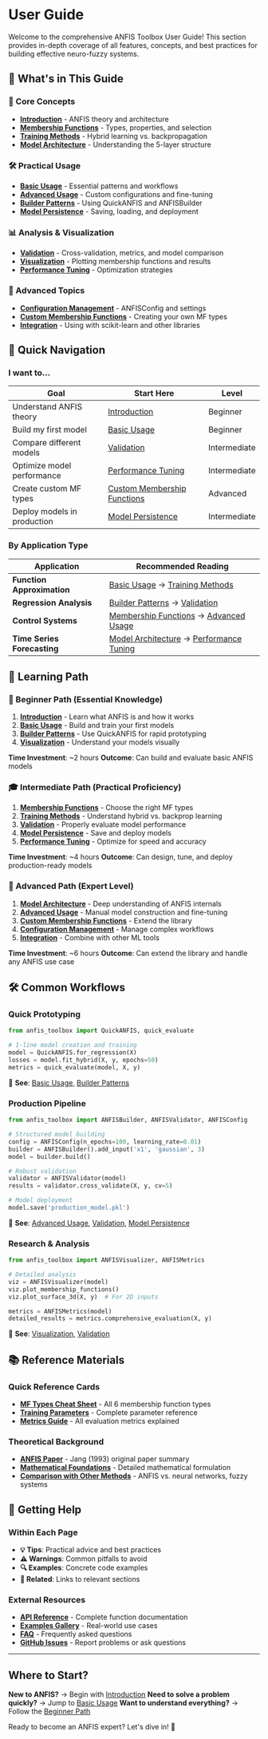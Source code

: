 # User Guide

Welcome to the comprehensive ANFIS Toolbox User Guide! This section provides in-depth coverage of all features, concepts, and best practices for building effective neuro-fuzzy systems.

## 📖 What's in This Guide

### 🎯 Core Concepts
- **[Introduction](introduction.md)** - ANFIS theory and architecture
- **[Membership Functions](membership-functions.md)** - Types, properties, and selection
- **[Training Methods](training-methods.md)** - Hybrid learning vs. backpropagation
- **[Model Architecture](model-architecture.md)** - Understanding the 5-layer structure

### 🛠️ Practical Usage
- **[Basic Usage](basic-usage.md)** - Essential patterns and workflows
- **[Advanced Usage](advanced-usage.md)** - Custom configurations and fine-tuning
- **[Builder Patterns](builder-patterns.md)** - Using QuickANFIS and ANFISBuilder
- **[Model Persistence](model-persistence.md)** - Saving, loading, and deployment

### 📊 Analysis & Visualization
- **[Validation](validation.md)** - Cross-validation, metrics, and model comparison
- **[Visualization](visualization.md)** - Plotting membership functions and results
- **[Performance Tuning](performance-tuning.md)** - Optimization strategies

### 🔧 Advanced Topics
- **[Configuration Management](configuration-management.md)** - ANFISConfig and settings
- **[Custom Membership Functions](custom-membership-functions.md)** - Creating your own MF types
- **[Integration](integration.md)** - Using with scikit-learn and other libraries

## 🚀 Quick Navigation

### I want to...

| **Goal** | **Start Here** | **Level** |
|----------|----------------|-----------|
| Understand ANFIS theory | [Introduction](introduction.md) | Beginner |
| Build my first model | [Basic Usage](basic-usage.md) | Beginner |
| Compare different models | [Validation](validation.md) | Intermediate |
| Optimize model performance | [Performance Tuning](performance-tuning.md) | Intermediate |
| Create custom MF types | [Custom Membership Functions](custom-membership-functions.md) | Advanced |
| Deploy models in production | [Model Persistence](model-persistence.md) | Intermediate |

### By Application Type

| **Application** | **Recommended Reading** |
|----------------|-------------------------|
| **Function Approximation** | [Basic Usage](basic-usage.md) → [Training Methods](training-methods.md) |
| **Regression Analysis** | [Builder Patterns](builder-patterns.md) → [Validation](validation.md) |
| **Control Systems** | [Membership Functions](membership-functions.md) → [Advanced Usage](advanced-usage.md) |
| **Time Series Forecasting** | [Model Architecture](model-architecture.md) → [Performance Tuning](performance-tuning.md) |

## 🎯 Learning Path

### 👶 Beginner Path (Essential Knowledge)

1. **[Introduction](introduction.md)** - Learn what ANFIS is and how it works
2. **[Basic Usage](basic-usage.md)** - Build and train your first models
3. **[Builder Patterns](builder-patterns.md)** - Use QuickANFIS for rapid prototyping
4. **[Visualization](visualization.md)** - Understand your models visually

**Time Investment**: ~2 hours
**Outcome**: Can build and evaluate basic ANFIS models

### 🎓 Intermediate Path (Practical Proficiency)

1. **[Membership Functions](membership-functions.md)** - Choose the right MF types
2. **[Training Methods](training-methods.md)** - Understand hybrid vs. backprop learning
3. **[Validation](validation.md)** - Properly evaluate model performance
4. **[Model Persistence](model-persistence.md)** - Save and deploy models
5. **[Performance Tuning](performance-tuning.md)** - Optimize for speed and accuracy

**Time Investment**: ~4 hours
**Outcome**: Can design, tune, and deploy production-ready models

### 🚀 Advanced Path (Expert Level)

1. **[Model Architecture](model-architecture.md)** - Deep understanding of ANFIS internals
2. **[Advanced Usage](advanced-usage.md)** - Manual model construction and fine-tuning
3. **[Custom Membership Functions](custom-membership-functions.md)** - Extend the library
4. **[Configuration Management](configuration-management.md)** - Manage complex workflows
5. **[Integration](integration.md)** - Combine with other ML tools

**Time Investment**: ~6 hours
**Outcome**: Can extend the library and handle any ANFIS use case

## 🛠️ Common Workflows

### Quick Prototyping
```python
from anfis_toolbox import QuickANFIS, quick_evaluate

# 1-line model creation and training
model = QuickANFIS.for_regression(X)
losses = model.fit_hybrid(X, y, epochs=50)
metrics = quick_evaluate(model, X, y)
```
📖 **See**: [Basic Usage](basic-usage.md), [Builder Patterns](builder-patterns.md)

### Production Pipeline
```python
from anfis_toolbox import ANFISBuilder, ANFISValidator, ANFISConfig

# Structured model building
config = ANFISConfig(n_epochs=100, learning_rate=0.01)
builder = ANFISBuilder().add_input('x1', 'gaussian', 3)
model = builder.build()

# Robust validation
validator = ANFISValidator(model)
results = validator.cross_validate(X, y, cv=5)

# Model deployment
model.save('production_model.pkl')
```
📖 **See**: [Advanced Usage](advanced-usage.md), [Validation](validation.md), [Model Persistence](model-persistence.md)

### Research & Analysis
```python
from anfis_toolbox import ANFISVisualizer, ANFISMetrics

# Detailed analysis
viz = ANFISVisualizer(model)
viz.plot_membership_functions()
viz.plot_surface_3d(X, y)  # For 2D inputs

metrics = ANFISMetrics(model)
detailed_results = metrics.comprehensive_evaluation(X, y)
```
📖 **See**: [Visualization](visualization.md), [Validation](validation.md)

## 📚 Reference Materials

### Quick Reference Cards
- **[MF Types Cheat Sheet](../api/membership-functions.md)** - All 6 membership function types
- **[Training Parameters](../api/training.md)** - Complete parameter reference
- **[Metrics Guide](../api/validation.md)** - All evaluation metrics explained

### Theoretical Background
- **[ANFIS Paper](../theory/original-paper.md)** - Jang (1993) original paper summary
- **[Mathematical Foundations](../theory/mathematics.md)** - Detailed mathematical formulation
- **[Comparison with Other Methods](../theory/comparisons.md)** - ANFIS vs. neural networks, fuzzy systems

## 🤝 Getting Help

### Within Each Page
- **💡 Tips**: Practical advice and best practices
- **⚠️ Warnings**: Common pitfalls to avoid
- **🔍 Examples**: Concrete code examples
- **📖 Related**: Links to relevant sections

### External Resources
- **[API Reference](../api/overview.md)** - Complete function documentation
- **[Examples Gallery](../examples/basic.md)** - Real-world use cases
- **[FAQ](../development/faq.md)** - Frequently asked questions
- **[GitHub Issues](https://github.com/dcruzf/anfis-toolbox/issues)** - Report problems or ask questions

---

## Where to Start?

**New to ANFIS?** → Begin with [Introduction](introduction.md)
**Need to solve a problem quickly?** → Jump to [Basic Usage](basic-usage.md)
**Want to understand everything?** → Follow the [Beginner Path](#-beginner-path-essential-knowledge)

Ready to become an ANFIS expert? Let's dive in! 🚀
